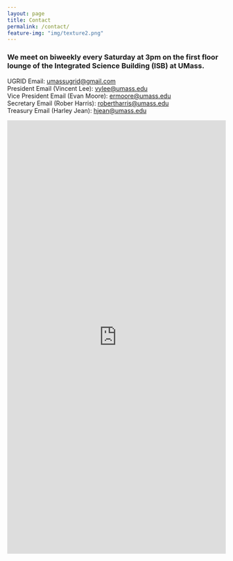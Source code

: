 ```yaml
---
layout: page
title: Contact
permalink: /contact/
feature-img: "img/texture2.png"
---
```

<h3>We meet on biweekly every Saturday at 3pm on the first floor lounge of the Integrated Science Building (ISB) at UMass.</h3>

UGRID Email: <umassugrid@gmail.com><br />
President Email (Vincent Lee): <vylee@umass.edu><br />
Vice President Email (Evan Moore): <ermoore@umass.edu><br />
Secretary Email (Rober Harris): <robertharris@umass.edu><br />
Treasury Email (Harley Jean): <hjean@umass.edu><br />

<iframe src="https://docs.google.com/forms/d/e/1FAIpQLSesUvgBN3yv7W5qPWy4w7wnOP9wck9LjZwkp4KoH09ynElqvQ/viewform?embedded=true" width="100%" height="1000" frameborder="0" marginheight="0" marginwidth="0">Loading...</iframe>
 

